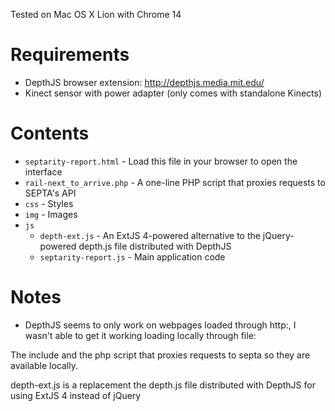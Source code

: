 Tested on Mac OS X Lion with Chrome 14

# Requirements
*   DepthJS browser extension: http://depthjs.media.mit.edu/
*   Kinect sensor with power adapter (only comes with standalone Kinects)

# Contents
*   `septarity-report.html` - Load this file in your browser to open the interface
*   `rail-next_to_arrive.php` - A one-line PHP script that proxies requests to SEPTA's API
*   `css` - Styles
*   `img` - Images
*   `js`
    *  `depth-ext.js` - An ExtJS 4-powered alternative to the jQuery-powered depth.js file distributed with DepthJS
    *  `septarity-report.js` - Main application code

# Notes
*   DepthJS seems to only work on webpages loaded through http:, I wasn't able to get it working loading locally through file:


The include and the php script that proxies requests to septa so they are available locally.

depth-ext.js is a replacement the depth.js file distributed with DepthJS for using ExtJS 4 instead of jQuery
